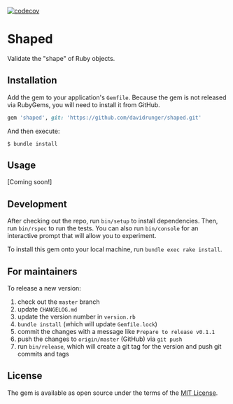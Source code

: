 [![codecov](https://codecov.io/gh/davidrunger/shaped/branch/master/graph/badge.svg)](https://codecov.io/gh/davidrunger/shaped)

# Shaped

Validate the "shape" of Ruby objects.

## Installation

Add the gem to your application's `Gemfile`. Because the gem is not released via RubyGems, you will
need to install it from GitHub.

```ruby
gem 'shaped', git: 'https://github.com/davidrunger/shaped.git'
```

And then execute:

    $ bundle install

## Usage

[Coming soon!]

## Development

After checking out the repo, run `bin/setup` to install dependencies. Then, run `bin/rspec` to run
the tests. You can also run `bin/console` for an interactive prompt that will allow you to
experiment.

To install this gem onto your local machine, run `bundle exec rake install`.

## For maintainers

To release a new version:
1. check out the `master` branch
2. update `CHANGELOG.md`
3. update the version number in `version.rb`
4. `bundle install` (which will update `Gemfile.lock`)
5. commit the changes with a message like `Prepare to release v0.1.1`
6. push the changes to `origin/master` (GitHub) via `git push`
7. run `bin/release`, which will create a git tag for the version and push git commits and tags

## License

The gem is available as open source under the terms of the [MIT
License](https://opensource.org/licenses/MIT).
